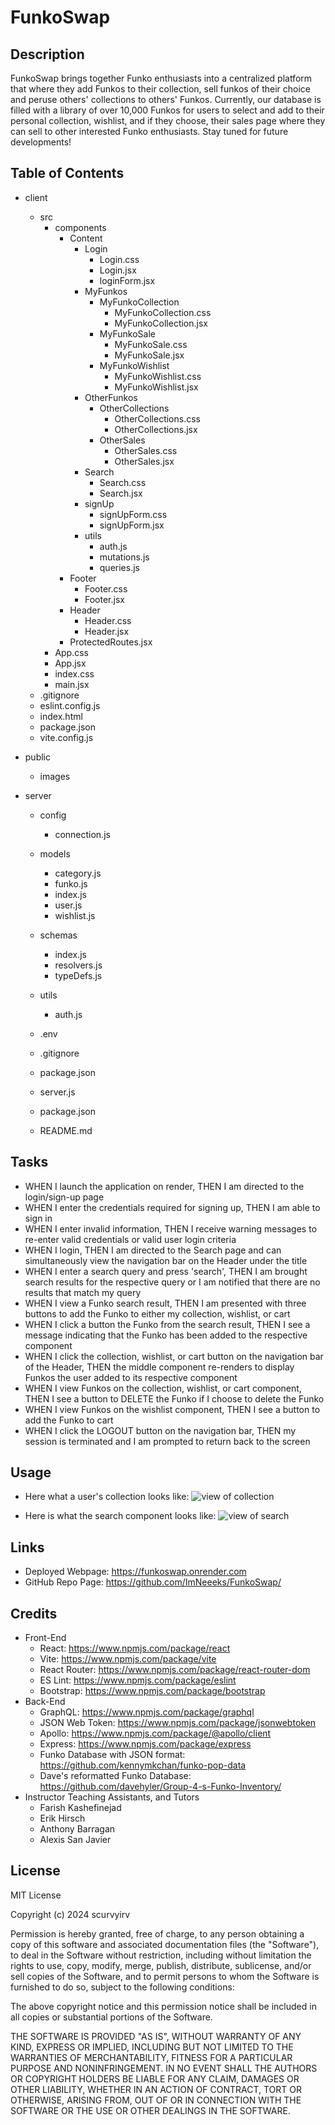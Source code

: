 # FunkoSwap

## Description

FunkoSwap brings together Funko enthusiasts into a centralized platform that where they add Funkos to their collection, sell funkos of their choice and peruse others' collections to others' Funkos. Currently, our database is filled with a library of over 10,000 Funkos for users to select and add to their personal collection, wishlist, and if they choose, their sales page where they can sell to other interested Funko enthusiasts. Stay tuned for future developments!

## Table of Contents

- client

  - src
    - components
      - Content
        - Login
          - Login.css
          - Login.jsx
          - loginForm.jsx
        - MyFunkos
          - MyFunkoCollection
            - MyFunkoCollection.css
            - MyFunkoCollection.jsx
          - MyFunkoSale
            - MyFunkoSale.css
            - MyFunkoSale.jsx
          - MyFunkoWishlist
            - MyFunkoWishlist.css
            - MyFunkoWishlist.jsx
        - OtherFunkos
          - OtherCollections
            - OtherCollections.css
            - OtherCollections.jsx
          - OtherSales
            - OtherSales.css
            - OtherSales.jsx
        - Search
          - Search.css
          - Search.jsx
        - signUp
          - signUpForm.css
          - signUpForm.jsx
        - utils
          - auth.js
          - mutations.js
          - queries.js
      - Footer
        - Footer.css
        - Footer.jsx
      - Header
        - Header.css
        - Header.jsx
      - ProtectedRoutes.jsx
    - App.css
    - App.jsx
    - index.css
    - main.jsx
  - .gitignore
  - eslint.config.js
  - index.html
  - package.json
  - vite.config.js

- public

  - images

- server

  - config
    - connection.js
  - models
    - category.js
    - funko.js
    - index.js
    - user.js
    - wishlist.js
  - schemas
    - index.js
    - resolvers.js
    - typeDefs.js
  - utils
    - auth.js
  - .env
  - .gitignore
  - package.json
  - server.js

  - package.json
  - README.md

## Tasks

- WHEN I launch the application on render, THEN I am directed to the login/sign-up page
- WHEN I enter the credentials required for signing up, THEN I am able to sign in
- WHEN I enter invalid information, THEN I receive warning messages to re-enter valid credentials or valid user login criteria
- WHEN I login, THEN I am directed to the Search page and can simultaneously view the navigation bar on the Header under the title
- WHEN I enter a search query and press 'search', THEN I am brought search results for the respective query or I am notified that there are no results that match my query
- WHEN I view a Funko search result, THEN I am presented with three buttons to add the Funko to either my collection, wishlist, or cart
- WHEN I click a button the Funko from the search result, THEN I see a message indicating that the Funko has been added to the respective component
- WHEN I click the collection, wishlist, or cart button on the navigation bar of the Header, THEN the middle component re-renders to display Funkos the user added to its respective component
- WHEN I view Funkos on the collection, wishlist, or cart component, THEN I see a button to DELETE the Funko if I choose to delete the Funko
- WHEN I view Funkos on the wishlist component, THEN I see a button to add the Funko to cart
- WHEN I click the LOGOUT button on the navigation bar, THEN my session is terminated and I am prompted to return back to the screen

## Usage

- Here what a user's collection looks like:
  ![view of collection](./public/images/newSScollect.png)

- Here is what the search component looks like:
  ![view of search](./public/images/newSSsearch.png)

## Links

- Deployed Webpage: https://funkoswap.onrender.com
- GitHub Repo Page: https://github.com/ImNeeeks/FunkoSwap/

## Credits

- Front-End
  - React: https://www.npmjs.com/package/react
  - Vite: https://www.npmjs.com/package/vite
  - React Router: https://www.npmjs.com/package/react-router-dom
  - ES Lint: https://www.npmjs.com/package/eslint
  - Bootstrap: https://www.npmjs.com/package/bootstrap
- Back-End
  - GraphQL: https://www.npmjs.com/package/graphql
  - JSON Web Token: https://www.npmjs.com/package/jsonwebtoken
  - Apollo: https://www.npmjs.com/package/@apollo/client
  - Express: https://www.npmjs.com/package/express
  - Funko Database with JSON format: https://github.com/kennymkchan/funko-pop-data
  - Dave's reformatted Funko Database: https://github.com/davehyler/Group-4-s-Funko-Inventory/
- Instructor Teaching Assistants, and Tutors
  - Farish Kashefinejad
  - Erik Hirsch
  - Anthony Barragan
  - Alexis San Javier

## License

MIT License

Copyright (c) 2024 scurvyirv

Permission is hereby granted, free of charge, to any person obtaining a copy of this software and associated documentation files (the "Software"), to deal in the Software without restriction, including without limitation the rights to use, copy, modify, merge, publish, distribute, sublicense, and/or sell copies of the Software, and to permit persons to whom the Software is furnished to do so, subject to the following conditions:

The above copyright notice and this permission notice shall be included in all copies or substantial portions of the Software.

THE SOFTWARE IS PROVIDED "AS IS", WITHOUT WARRANTY OF ANY KIND, EXPRESS OR IMPLIED, INCLUDING BUT NOT LIMITED TO THE WARRANTIES OF MERCHANTABILITY, FITNESS FOR A PARTICULAR PURPOSE AND NONINFRINGEMENT. IN NO EVENT SHALL THE AUTHORS OR COPYRIGHT HOLDERS BE LIABLE FOR ANY CLAIM, DAMAGES OR OTHER LIABILITY, WHETHER IN AN ACTION OF CONTRACT, TORT OR OTHERWISE, ARISING FROM, OUT OF OR IN CONNECTION WITH THE SOFTWARE OR THE USE OR OTHER DEALINGS IN THE SOFTWARE.
